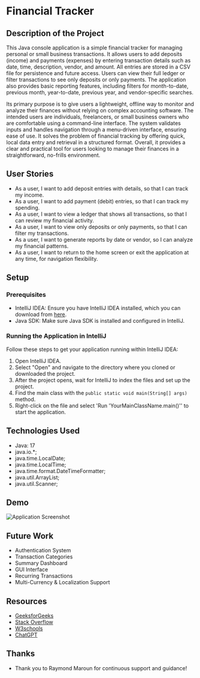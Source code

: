 # Financial Tracker

## Description of the Project

This Java console application is a simple financial tracker for managing personal or small business transactions. 
It allows users to add deposits (income) and payments (expenses) by entering transaction details such as date, time, 
description, vendor, and amount. All entries are stored in a CSV file for persistence and future access. Users can 
view their full ledger or filter transactions to see only deposits or only payments. The application also provides 
basic reporting features, including filters for month-to-date, previous month, year-to-date, previous year, and
vendor-specific searches.

Its primary purpose is to give users a lightweight, offline way to monitor and analyze their finances without relying
on complex accounting software. The intended users are individuals, freelancers, or small business owners who are 
comfortable using a command-line interface. The system validates inputs and handles navigation through a menu-driven 
interface, ensuring ease of use. It solves the problem of financial tracking by offering quick, local data entry and 
retrieval in a structured format. Overall, it provides a clear and practical tool for users looking to manage their 
finances in a straightforward, no-frills environment.

## User Stories

- As a user, I want to add deposit entries with details, so that I can track my income.  
- As a user, I want to add payment (debit) entries, so that I can track my spending.
- As a user, I want to view a ledger that shows all transactions, so that I can review my financial activity.
- As a user, I want to view only deposits or only payments, so that I can filter my transactions.
- As a user, I want to generate reports by date or vendor, so I can analyze my financial patterns.
- As a user, I want to return to the home screen or exit the application at any time, for navigation flexibility.

## Setup

### Prerequisites

- IntelliJ IDEA: Ensure you have IntelliJ IDEA installed, which you can download from [here](https://www.jetbrains.com/idea/download/).
- Java SDK: Make sure Java SDK is installed and configured in IntelliJ.

### Running the Application in IntelliJ

Follow these steps to get your application running within IntelliJ IDEA:

1. Open IntelliJ IDEA.
2. Select "Open" and navigate to the directory where you cloned or downloaded the project.
3. After the project opens, wait for IntelliJ to index the files and set up the project.
4. Find the main class with the `public static void main(String[] args)` method.
5. Right-click on the file and select 'Run 'YourMainClassName.main()'' to start the application.

## Technologies Used

- Java: 17
- java.io.*; 
- java.time.LocalDate; 
- java.time.LocalTime; 
- java.time.format.DateTimeFormatter; 
- java.util.ArrayList; 
- java.util.Scanner;

## Demo

![Application Screenshot](path/to/your/screenshot.png)

## Future Work

- Authentication System
- Transaction Categories
- Summary Dashboard 
- GUI Interface
- Recurring Transactions
- Multi-Currency & Localization Support

## Resources

- [GeeksforGeeks](https://www.geeksforgeeks.org/)
- [Stack Overflow](https://stackoverflow.com/)
- [W3schools](https://www.w3schools.com/)
- [ChatGPT](https://chatgpt.com/)

## Thanks

- Thank you to Raymond Maroun for continuous support and guidance!